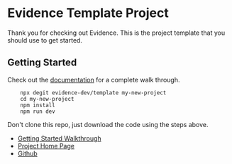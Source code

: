# Evidence Template Project

Thank you for checking out Evidence. This is the project template that you should use to get started. 

## Getting Started

Check out the [documentation](https://readme.evidence.dev) for a complete walk through.

```
    npx degit evidence-dev/template my-new-project
    cd my-new-project 
    npm install 
    npm run dev 
```

Don't clone this repo, just download the code using the steps above. 

- [Getting Started Walkthrough](https://docs.evidence.dev/getting-started/get-started)
- [Project Home Page](https://www.evidence.dev)
- [Github](https://github.com/evidence-dev/evidence)